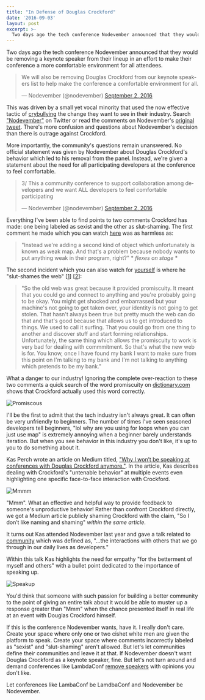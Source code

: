 ```yaml
---
title: "In Defense of Douglas Crockford"
date: '2016-09-03'
layout: post
excerpt: >-
  Two days ago the tech conference Nodevember announced that they would be removing a keynote speaker from their lineup in an effort to make their conference a more comfortable environment for all attendees.
---
```


Two days ago the tech conference Nodevember announced that they would be removing a keynote speaker from their lineup in an effort to make their conference a more comfortable environment for all attendees.

<blockquote class="twitter-tweet" data-lang="en"><p lang="en" dir="ltr">We will also be removing Douglas Crockford from our keynote speakers list to help make the conference a comfortable environment for all.</p>&mdash; Nodevember (@nodevember) <a href="https://twitter.com/nodevember/status/771520648191483904">September 2, 2016</a></blockquote>
<script async src="//platform.twitter.com/widgets.js" charset="utf-8"></script>

This was driven by a small yet vocal minority that used the now effective tactic of [crybullying](http://www.urbandictionary.com/define.php?term=crybully) the change they want to see in their industry. Search ["Nodevember"](https://twitter.com/search?f=tweets&vertical=default&q=nodevember&src=typd) on Twitter or read the comments on Nodevember's [original tweet](https://twitter.com/nodevember/status/771520648191483904). There's more confusion and questions about Nodevember's decision than there is outrage against Crockford.

More importantly, the community's questions remain unanswered. No official statement was given by Nodevember about Douglas Crockford's behavior which led to his removal from the panel. Instead, we're given a statement about the need for all participating developers at the conference to feel comfortable.

<blockquote class="twitter-tweet" data-conversation="none" data-lang="en"><p lang="en" dir="ltr">3/ This a community conference to support collaboration among developers and we want ALL developers to feel comfortable participating</p>&mdash; Nodevember (@nodevember) <a href="https://twitter.com/nodevember/status/771791340762005504">September 2, 2016</a></blockquote>
<script async src="//platform.twitter.com/widgets.js" charset="utf-8"></script>

Everything I've been able to find points to two comments Crockford has made: one being labeled as sexist and the other as slut-shaming. The first comment he made which you can watch [here](https://www.youtube.com/watch?v=rhV6hlL_wMc#t=15m15s) was as harmless as:

> "Instead we're adding a second kind of object which unfortunately is known as weak map. And that's a problem because nobody wants to put anything weak in their program, right?" * *flexes on stage* *

The second incident which you can also watch for [yourself](https://www.youtube.com/watch?v=0w6tZEbrHIY&feature=youtu.be&t=41m15s) is where he "slut-shames the web" [[1](https://twitter.com/nebrius/status/697491096926945281)] [[2](https://twitter.com/ag_dubs/status/666026590774673408)]:

> "So the old web was great because it provided promiscuity. It meant that you could go and connect to anything and you're probably going to be okay. You might get shocked and embarrassed but your machine's not going to get taken over, your identity is not going to get stolen. That hasn't always been true but pretty much the web can do that and that's good because that allows us to get introduced to things. We used to call it surfing. That you could go from one thing to another and discover stuff and start forming relationships. Unfortunately, the same thing which allows the promiscuity to work is very bad for dealing with commmitment. So that's what the new web is for. You know, once I have found my bank I want to make sure from this point on I'm talking to my bank and I'm not talking to anything which pretends to be my bank."

What a danger to our industry! Ignoring the complete over-reaction to these two comments a quick  search of the word promiscuity on [dictionary.com](http://www.dictionary.com/browse/promiscuous) shows that Crockford actually used this word correctly.

![Promiscous](http://i.imgur.com/7CjrlAK.png)

I'll be the first to admit that the tech industry isn't always great. It can often be very unfriendly to beginners. The number of times I've seen seasoned developers tell beginners, "lol why are you using for loops when you can just use map" is extremely annoying when a beginner barely understands iteration. But when you see behavior in this industry you don't like, it's up to you to do something about it.

Kas Perch wrote an article on Medium titled, ["Why I won’t be speaking at conferences with Douglas Crockford anymore."](https://medium.com/@nodebotanist/why-i-won-t-be-speaking-at-conferences-with-douglas-crockford-anymore-61bc29f028c8#.87591cy5u). In the article, Kas describes dealing with Crockford's "untenable behavior" at multiple events even highlighting one specific face-to-face interaction with Crockford.

![Mmmm](http://i.imgur.com/481WbPG.png)

"Mmm". What an effective and helpful way to provide feedback to someone's unproductive behavior! Rather than confront Crockford directly, we got a Medium article publicly shaming Crockford with the claim, "So I don’t like naming and shaming" *within the same article*.

It turns out Kas attended Nodevember last year and gave a talk related to [community](https://www.youtube.com/watch?v=tBRGMcdAKzs) which was defined as, "...the interactions with others that we go through in our daily lives as developers."

Within this talk Kas highlights the need for empathy "for the betterment of myself and others" with a bullet point dedicated to the importance of speaking up.

![Speakup](http://i.imgur.com/OjszY85.jpg)

You'd think that someone with such passion for building a better community to the point of giving an entire talk about it would be able to muster up a response greater than "Mmm" when the chance presented itself in real life at an event with Douglas Crockford himself.

If this is the conference Nodevember wants, have it. I really don't care. Create your space where only one or two cishet white men are given the platform to speak. Create your space where comments incorrectly labeled as "sexist" and "slut-shaming" aren't allowed. But let's let communities define their communities and leave it at that. If Nodevember doesn't want Douglas Crockford as a keynote speaker, fine. But let's not turn around and demand conferences like LambdaConf [remove speakers](https://modelviewculture.com/news/lambda-conf-fuckery-white-supremacy-under-the-guise-of-inclusion) with opinions you don't like.

Let conferences like LambaConf be LamdbaConf and Nodevember be Nodevember.